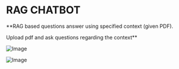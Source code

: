 # RAG CHATBOT 
**RAG based questions answer using specified context (given PDF).

Upload pdf and ask questions regarding the context**


![Image](https://github.com/user-attachments/assets/1957117c-15b9-41cb-8315-9eebef911adc)

![Image](https://github.com/user-attachments/assets/e8ffd944-af66-4b23-9ad9-e8c75edf5d26)

